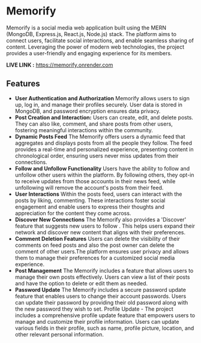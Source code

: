 # Memorify

Memorify is a social media web application built using the MERN (MongoDB, Express.js, React.js, Node.js) stack. The platform aims to connect users, facilitate social interactions, and enable seamless sharing of content. Leveraging the power of modern web technologies, the project provides a user-friendly and engaging experience for its members.

**LIVE LINK :** https://memorify.onrender.com
## Features
- **User Authentication and Authorization**
Memorify allows users to sign up, log in, and manage their profiles securely. User data is stored in MongoDB, and password encryption ensures data privacy.
- **Post Creation and Interaction:**
Users can create, edit, and delete posts. They can also like, comment, and share posts from other users, fostering meaningful interactions within the community.
- **Dynamic Posts Feed**
The Memorify offers users a dynamic feed that aggregates and displays posts from all the people they follow. The feed provides a real-time and personalized experience, presenting content in chronological order, ensuring users never miss updates from their connections.
- **Follow and Unfollow Functionality**
Users have the ability to follow and unfollow other users within the platform. By following others, they opt-in to receive updates from those accounts in their news feed, while unfollowing will remove the account's posts from their feed.
- **User Interactions**
 Within the posts feed, users can interact with the posts by liking, commenting. These interactions foster social engagement and enable users to express their thoughts and appreciation for the content they come across.
- **Discover New Connections**
The Memorify also provides a 'Discover' feature that suggests new users to follow . This helps users expand their network and discover new content that aligns with their preferences.
- **Comment Deletion Features**
Users can delete the visibility of their comments on feed posts and also the post owner can delete the comment of other users.The platform ensures user privacy and allows them to manage their preferences for a customized social media experience.
- **Post Management**
The Memorify includes a feature that allows users to manage their own posts effectively. Users can view a list of their posts and have the option to delete or edit them as needed.
- **Password Update**
The Memorify includes a secure password update feature that enables users to change their account passwords. Users can update their password by providing their old password along with the new password they wish to set.
Profile Update - The project includes a comprehensive profile update feature that empowers users to manage and customize their profile information.
Users can update various fields in their profile, such as name, profile picture, location, and other relevant personal information.
